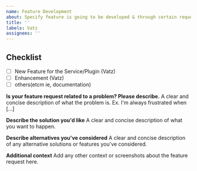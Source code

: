 ```yaml
---
name: Feature Development
about: Specify feature is going to be developed & through certain request. 
title: ''
labels: Vatz
assignees: ''
---
```


## Checklist
- [ ] New Feature for the Service/Plugin (Vatz)
- [ ] Enhancement (Vatz)
- [ ] others(etcm ie, documentation)

**Is your feature request related to a problem? Please describe.**
A clear and concise description of what the problem is. Ex. I'm always frustrated when [...]

**Describe the solution you'd like**
A clear and concise description of what you want to happen.

**Describe alternatives you've considered**
A clear and concise description of any alternative solutions or features you've considered.

**Additional context**
Add any other context or screenshots about the feature request here.